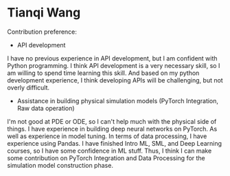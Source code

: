 # Tianqi Wang

Contribution preference:

- API development

I have no previous experience in API development, but I am confident with Python programming. I think API development is a very necessary skill, so I am willing to spend time learning this skill. And based on my python development experience, I think developing APIs will be challenging, but not overly difficult.

- Assistance in building physical simulation models (PyTorch Integration, Raw data operation)

I'm not good at PDE or ODE, so I can't help much with the physical side of things. I have experience in building deep neural networks on PyTorch. As well as experience in model tuning. In terms of data processing, I have experience using Pandas. I have finished Intro ML, SML, and Deep Learning courses, so I have some confidence in ML stuff. Thus, I think I can make some contribution on PyTorch Integration and Data Processing for the simulation model construction phase.